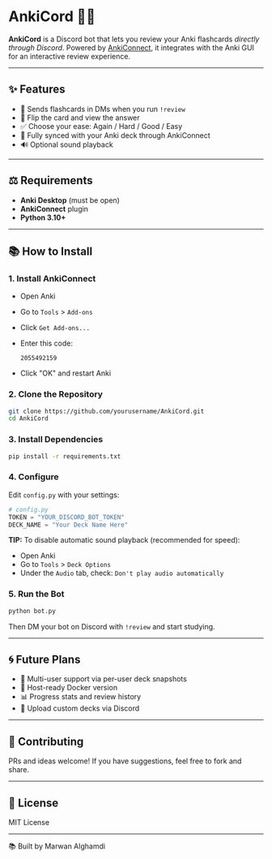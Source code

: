 # AnkiCord 🧠💬

**AnkiCord** is a Discord bot that lets you review your Anki flashcards *directly through Discord*. Powered by [AnkiConnect](https://foosoft.net/projects/anki-connect/), it integrates with the Anki GUI for an interactive review experience.

---

## ✨ Features

* 📩 Sends flashcards in DMs when you run `!review`
* 🔄 Flip the card and view the answer
* ✅ Choose your ease: Again / Hard / Good / Easy
* 🔗 Fully synced with your Anki deck through AnkiConnect
* 🔊 Optional sound playback

---

## ⚖️ Requirements

* **Anki Desktop** (must be open)
* **AnkiConnect** plugin
* **Python 3.10+**

---

## 📚 How to Install

### 1. Install AnkiConnect

* Open Anki
* Go to `Tools` > `Add-ons`
* Click `Get Add-ons...`
* Enter this code:

  ```
  2055492159
  ```


- Click "OK" and restart Anki

### 2. Clone the Repository

```bash
git clone https://github.com/yourusername/AnkiCord.git
cd AnkiCord
````

### 3. Install Dependencies

```bash
pip install -r requirements.txt
```

### 4. Configure

Edit `config.py` with your settings:

```python
# config.py
TOKEN = "YOUR_DISCORD_BOT_TOKEN"
DECK_NAME = "Your Deck Name Here"
```

**TIP:** To disable automatic sound playback (recommended for speed):

* Open Anki
* Go to `Tools` > `Deck Options`
* Under the `Audio` tab, check: `Don't play audio automatically`

### 5. Run the Bot

```bash
python bot.py
```

Then DM your bot on Discord with `!review` and start studying.

---

## 🌀 Future Plans

* 👥 Multi-user support via per-user deck snapshots
* 🏢 Host-ready Docker version
* 📊 Progress stats and review history
* 🛃 Upload custom decks via Discord

---

## 🚀 Contributing

PRs and ideas welcome! If you have suggestions, feel free to fork and share.

---

## 📄 License

MIT License

---

📚 Built by Marwan Alghamdi
